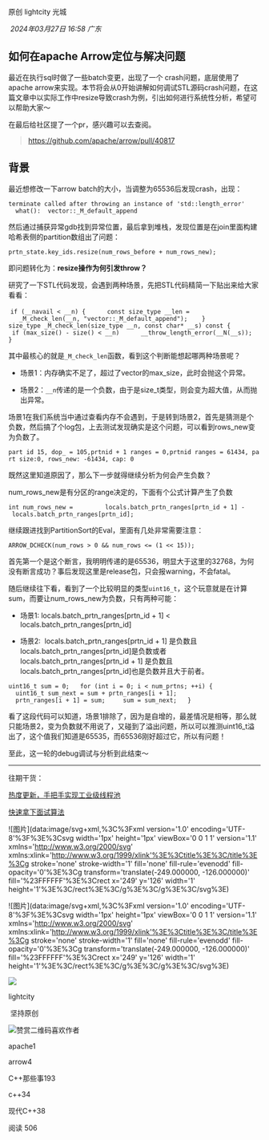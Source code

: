 

原创 lightcity 光城

 _2024年03月27日 16:58_ _广东_

## 如何在apache Arrow定位与解决问题  

最近在执行sql时做了一些batch变更，出现了一个 crash问题，底层使用了apache arrow来实现。本节将会从0开始讲解如何调试STL源码crash问题，在这篇文章中以实际工作中resize导致crash为例，引出如何进行系统性分析，希望可以帮助大家～

在最后给社区提了一个pr，感兴趣可以去查阅。

> https://github.com/apache/arrow/pull/40817

## 背景

最近想修改一下arrow batch的大小，当调整为65536后发现crash，出现：

`terminate called after throwing an instance of 'std::length_error'     what():  vector::_M_default_append   `

然后通过捕获异常gdb找到异常位置，最后拿到堆栈，发现位置是在join里面构建哈希表侧的partition数组出了问题：

`prtn_state.key_ids.resize(num_rows_before + num_rows_new);   `

即问题转化为：**resize操作为何引发throw？**

研究了一下STL代码发现，会遇到两种场景，先把STL代码精简一下贴出来给大家看看：

 `if (__navail < __n) {      const size_type __len =      _M_check_len(__n, "vector::_M_default_append");    }      size_type _M_check_len(size_type __n, const char* __s) const {    if (max_size() - size() < __n)      __throw_length_error(__N(__s));   }`

其中最核心的就是`_M_check_len`函数，看到这个判断能想起哪两种场景呢？

- 场景1：内存确实不足了，超过了vector的max_size，此时会抛这个异常。
    
- 场景2：`__n`传递的是一个负数，由于是size_t类型，则会变为超大值，从而抛出异常。
    

场景1在我们系统当中通过查看内存不会遇到，于是转到场景2，首先是猜测是个负数，然后搞了个log包，上去测试发现确实是这个问题，可以看到rows_new变为负数了。

`part id 15, dop_ = 105,prtnid + 1 ranges = 0,prtnid ranges = 61434, part size:0, rows_new: -61434, cap: 0   `

既然这里知道原因了，那么下一步就得继续分析为何会产生负数？

num_rows_new是有分区的range决定的，下面有个公式计算产生了负数

`int num_rows_new =         locals.batch_prtn_ranges[prtn_id + 1] - locals.batch_prtn_ranges[prtn_id];   `

继续跟进找到PartitionSort的Eval，里面有几处非常需要注意：

`ARROW_DCHECK(num_rows > 0 && num_rows <= (1 << 15));   `

首先第一个是这个断言，我明明传递的是65536，明显大于这里的32768，为何没有断言成功？事后发现这里是release包，只会报warning，不会fatal。

随后继续往下看，看到了一个比较明显的类型`uint16_t`，这个玩意就是在计算sum，而要让num_rows_new为负数，只有两种可能：

- 场景1: locals.batch_prtn_ranges[prtn_id + 1] < locals.batch_prtn_ranges[prtn_id]
    
- 场景2:  locals.batch_prtn_ranges[prtn_id + 1] 是负数且locals.batch_prtn_ranges[prtn_id]是负数或者locals.batch_prtn_ranges[prtn_id + 1] 是负数且locals.batch_prtn_ranges[prtn_id]也是负数并且大于前者。
    

`uint16_t sum = 0;   for (int i = 0; i < num_prtns; ++i) {     uint16_t sum_next = sum + prtn_ranges[i + 1];     prtn_ranges[i + 1] = sum;     sum = sum_next;   }   `

看了这段代码可以知道，场景1排除了，因为是自增的，最差情况是相等，那么就只能场景2，变为负数就不用说了，又碰到了溢出问题，所以可以推测uint16_t溢出了，这个值我们知道是65535，而65536刚好超过它，所以有问题！

至此，这一轮的debug调试与分析到此结束～

---

往期干货：

[热度更新，手把手实现工业级线程池](http://mp.weixin.qq.com/s?__biz=MzI2NjYwOTAyMg==&mid=2247488519&idx=1&sn=0ffc5b91b576e3592c0b687229f14982&chksm=ea8adc16ddfd55003c8b97eb409b388d4b940b9e03a85876d50e5996c451da9697ca4cfa05c7&scene=21#wechat_redirect)

[快速拿下面试算法](http://mp.weixin.qq.com/s?__biz=MzI2NjYwOTAyMg==&mid=2247486607&idx=1&sn=d365d5d393e463d3fd3f8dddcc4704d4&chksm=ea8ac49eddfd4d88b6e972feaf043b34a0ce6c57a2c6d96996cb35270d7180515376d2ad8ca0&scene=21#wechat_redirect)

  

![图片](data:image/svg+xml,%3C%3Fxml version='1.0' encoding='UTF-8'%3F%3E%3Csvg width='1px' height='1px' viewBox='0 0 1 1' version='1.1' xmlns='http://www.w3.org/2000/svg' xmlns:xlink='http://www.w3.org/1999/xlink'%3E%3Ctitle%3E%3C/title%3E%3Cg stroke='none' stroke-width='1' fill='none' fill-rule='evenodd' fill-opacity='0'%3E%3Cg transform='translate(-249.000000, -126.000000)' fill='%23FFFFFF'%3E%3Crect x='249' y='126' width='1' height='1'%3E%3C/rect%3E%3C/g%3E%3C/g%3E%3C/svg%3E)

![图片](data:image/svg+xml,%3C%3Fxml version='1.0' encoding='UTF-8'%3F%3E%3Csvg width='1px' height='1px' viewBox='0 0 1 1' version='1.1' xmlns='http://www.w3.org/2000/svg' xmlns:xlink='http://www.w3.org/1999/xlink'%3E%3Ctitle%3E%3C/title%3E%3Cg stroke='none' stroke-width='1' fill='none' fill-rule='evenodd' fill-opacity='0'%3E%3Cg transform='translate(-249.000000, -126.000000)' fill='%23FFFFFF'%3E%3Crect x='249' y='126' width='1' height='1'%3E%3C/rect%3E%3C/g%3E%3C/g%3E%3C/svg%3E)

  

  

![](https://mmbiz.qlogo.cn/mmbiz_jpg/xdatVaX8ek3UwLBhWibBLb3ATy7p1W9S5APibicPPGTu4NQK4aP7Uf8IOe0Q0EhaRYzb6U22FOYuIIDgwXHlogiblg/0?wx_fmt=jpeg)

lightcity

 坚持原创 

![赞赏二维码](https://mp.weixin.qq.com/s?__biz=MzI2NjYwOTAyMg==&mid=2247489366&idx=1&sn=5320b2f52de14934c8d4985a03a5cb77&chksm=ea8adf47ddfd56516113e0f050118852b8538bb5225e5a82143b8a6f68cff8b88e5098e301b0&mpshare=1&scene=24&srcid=0327R2YSpobzCQxa1WQr2nkO&sharer_shareinfo=643ea2103a8379bf58a77b0d3d5917b0&sharer_shareinfo_first=643ea2103a8379bf58a77b0d3d5917b0&key=daf9bdc5abc4e8d05d3d2faff8b7146d34873def46eec9eec4f74f6b6ab46b95c90a76a45661d7339bf5bd32ad28a131571284b2ab4690af4e6601640524e7e831d9343dfae438ee826ae68112323ea28166eccda200c5b9d321253b717ce4f9e147967f189542f4a9beb8226872e812226e3a22afa0fe769c8de4f8ea9d4aa9&ascene=0&uin=MTEwNTU1MjgwMw%3D%3D&devicetype=Windows+11+x64&version=63090b19&lang=zh_CN&countrycode=CN&exportkey=n_ChQIAhIQBbL%2F%2BnMyMP%2F%2BkvAvFnaLWhLmAQIE97dBBAEAAAAAAGHlKFFQ5zIAAAAOpnltbLcz9gKNyK89dVj0%2BTYQ%2FgylQsXBWYZuPSD0b7NUsbzXdr%2BohzGq13XgfyhOqZNCs6WKJ5UXHS0k51dfaj7e6xydqTuBl6OE%2F3WBpFTy4IZCtS39U0svDUy2XdWwUmIdfito4oSPufnZ9ZoIuaz3qHvWABSHXTi8oxW9uvpWc8C8apCvqliULR6Y6m%2B9FzkjEI4sZMXqtmu7pz9mmGbOrTRwukkLntU3NIXHBim4nr3TlZJykvltMd2prbsYta7jzxQ0RX%2B%2BsZmdINC8&acctmode=0&pass_ticket=NEvd89quH9B7XPNZsVZcR6%2FNq03NklZu2WnKG5yDYscTUAQBRthfqHUxA49sX5ux&wx_header=1&fasttmpl_type=0&fasttmpl_fullversion=7350504-zh_CN-zip&fasttmpl_flag=1)喜欢作者

apache1

arrow4

C++那些事193

c++34

现代C++38

阅读 506

​